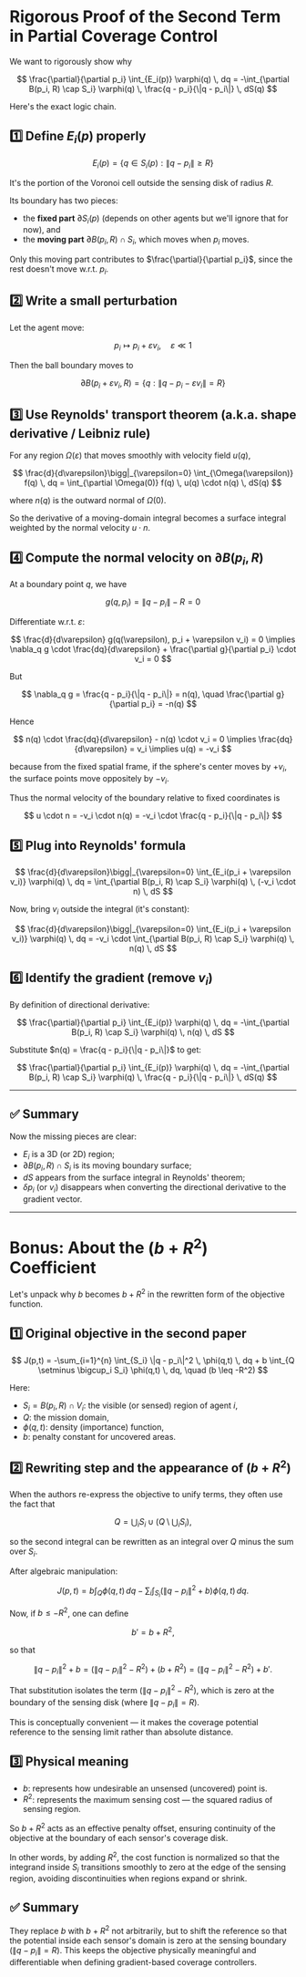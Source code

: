 # Rigorous Proof of the Second Term in Partial Coverage Control

We want to rigorously show why

$$
\frac{\partial}{\partial p_i} \int_{E_i(p)} \varphi(q) \, dq = -\int_{\partial B(p_i, R) \cap S_i} \varphi(q) \, \frac{q - p_i}{\|q - p_i\|} \, dS(q)
$$

Here's the exact logic chain.

## 1️⃣ Define $E_i(p)$ properly

$$
E_i(p) = \{ q \in S_i(p) : \|q - p_i\| \geq R \}
$$

It's the portion of the Voronoi cell outside the sensing disk of radius $R$.

Its boundary has two pieces:

- the **fixed part** $\partial S_i(p)$ (depends on other agents but we'll ignore that for now), and
- the **moving part** $\partial B(p_i, R) \cap S_i$, which moves when $p_i$ moves.

Only this moving part contributes to $\frac{\partial}{\partial p_i}$, since the rest doesn't move w.r.t. $p_i$.

## 2️⃣ Write a small perturbation

Let the agent move:

$$
p_i \mapsto p_i + \varepsilon v_i, \quad \varepsilon \ll 1
$$

Then the ball boundary moves to

$$
\partial B(p_i + \varepsilon v_i, R) = \{ q : \|q - p_i - \varepsilon v_i\| = R \}
$$

## 3️⃣ Use Reynolds' transport theorem (a.k.a. shape derivative / Leibniz rule)

For any region $\Omega(\varepsilon)$ that moves smoothly with velocity field $u(q)$,

$$
\frac{d}{d\varepsilon}\bigg|_{\varepsilon=0} \int_{\Omega(\varepsilon)} f(q) \, dq = \int_{\partial \Omega(0)} f(q) \, u(q) \cdot n(q) \, dS(q)
$$

where $n(q)$ is the outward normal of $\Omega(0)$.

So the derivative of a moving-domain integral becomes a surface integral weighted by the normal velocity $u \cdot n$.

## 4️⃣ Compute the normal velocity on $\partial B(p_i, R)$

At a boundary point $q$, we have

$$
g(q, p_i) = \|q - p_i\| - R = 0
$$

Differentiate w.r.t. $\varepsilon$:

$$
\frac{d}{d\varepsilon} g(q(\varepsilon), p_i + \varepsilon v_i) = 0 \implies \nabla_q g \cdot \frac{dq}{d\varepsilon} + \frac{\partial g}{\partial p_i} \cdot v_i = 0
$$

But

$$
\nabla_q g = \frac{q - p_i}{\|q - p_i\|} = n(q), \quad \frac{\partial g}{\partial p_i} = -n(q)
$$

Hence

$$
n(q) \cdot \frac{dq}{d\varepsilon} - n(q) \cdot v_i = 0 \implies \frac{dq}{d\varepsilon} = v_i \implies u(q) = -v_i
$$

because from the fixed spatial frame, if the sphere's center moves by $+v_i$, the surface points move oppositely by $-v_i$.

Thus the normal velocity of the boundary relative to fixed coordinates is

$$
u \cdot n = -v_i \cdot n(q) = -v_i \cdot \frac{q - p_i}{\|q - p_i\|}
$$

## 5️⃣ Plug into Reynolds' formula

$$
\frac{d}{d\varepsilon}\bigg|_{\varepsilon=0} \int_{E_i(p_i + \varepsilon v_i)} \varphi(q) \, dq = \int_{\partial B(p_i, R) \cap S_i} \varphi(q) \, (-v_i \cdot n) \, dS
$$

Now, bring $v_i$ outside the integral (it's constant):

$$
\frac{d}{d\varepsilon}\bigg|_{\varepsilon=0} \int_{E_i(p_i + \varepsilon v_i)} \varphi(q) \, dq = -v_i \cdot \int_{\partial B(p_i, R) \cap S_i} \varphi(q) \, n(q) \, dS
$$

## 6️⃣ Identify the gradient (remove $v_i$)

By definition of directional derivative:

$$
\frac{\partial}{\partial p_i} \int_{E_i(p)} \varphi(q) \, dq = -\int_{\partial B(p_i, R) \cap S_i} \varphi(q) \, n(q) \, dS
$$

Substitute $n(q) = \frac{q - p_i}{\|q - p_i\|}$ to get:

$$
\frac{\partial}{\partial p_i} \int_{E_i(p)} \varphi(q) \, dq = -\int_{\partial B(p_i, R) \cap S_i} \varphi(q) \, \frac{q - p_i}{\|q - p_i\|} \, dS(q)
$$

---

## ✅ Summary

Now the missing pieces are clear:

- $E_i$ is a 3D (or 2D) region;
- $\partial B(p_i, R) \cap S_i$ is its moving boundary surface;
- $dS$ appears from the surface integral in Reynolds' theorem;
- $\delta p_i$ (or $v_i$) disappears when converting the directional derivative to the gradient vector.

---

# Bonus: About the $(b+R^2)$ Coefficient

Let's unpack why $b$ becomes $b+R^2$ in the rewritten form of the objective function.

## 1️⃣ Original objective in the second paper

$$
J(p,t) = -\sum_{i=1}^{n} \int_{S_i} \|q - p_i\|^2 \, \phi(q,t) \, dq + b \int_{Q \setminus \bigcup_i S_i} \phi(q,t) \, dq, \quad (b \leq -R^2)
$$

Here:

- $S_i = B(p_i, R) \cap V_i$: the visible (or sensed) region of agent $i$,
- $Q$: the mission domain,
- $\phi(q,t)$: density (importance) function,
- $b$: penalty constant for uncovered areas.

## 2️⃣ Rewriting step and the appearance of $(b+R^2)$

When the authors re-express the objective to unify terms, they often use the fact that

$$
Q = \bigcup_i S_i \cup \left(Q \setminus \bigcup_i S_i\right),
$$

so the second integral can be rewritten as an integral over $Q$ minus the sum over $S_i$.

After algebraic manipulation:

$$
J(p,t) = b \int_Q \phi(q,t) \, dq - \sum_i \int_{S_i} \left(\|q - p_i\|^2 + b\right) \phi(q,t) \, dq.
$$

Now, if $b \leq -R^2$, one can define

$$
b' = b + R^2,
$$

so that

$$
\|q - p_i\|^2 + b = \left(\|q - p_i\|^2 - R^2\right) + (b + R^2) = \left(\|q - p_i\|^2 - R^2\right) + b'.
$$

That substitution isolates the term $(\|q - p_i\|^2 - R^2)$, which is zero at the boundary of the sensing disk (where $\|q - p_i\| = R$).

This is conceptually convenient — it makes the coverage potential reference to the sensing limit rather than absolute distance.

## 3️⃣ Physical meaning

- $b$: represents how undesirable an unsensed (uncovered) point is.
- $R^2$: represents the maximum sensing cost — the squared radius of sensing region.

So $b + R^2$ acts as an effective penalty offset, ensuring continuity of the objective at the boundary of each sensor's coverage disk.

In other words, by adding $R^2$, the cost function is normalized so that the integrand inside $S_i$ transitions smoothly to zero at the edge of the sensing region, avoiding discontinuities when regions expand or shrink.

## ✅ Summary

They replace $b$ with $b + R^2$ not arbitrarily, but to shift the reference so that the potential inside each sensor's domain is zero at the sensing boundary ($\|q - p_i\| = R$). This keeps the objective physically meaningful and differentiable when defining gradient-based coverage controllers.
